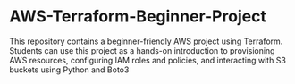 # AWS-Terraform-Beginner-Project
This repository contains a beginner-friendly AWS project using Terraform. Students can use this project as a hands-on introduction to provisioning AWS resources, configuring IAM roles and policies, and interacting with S3 buckets using Python and Boto3
